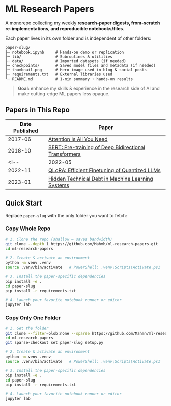 # ML Research Papers
A monorepo collecting my weekly **research-paper digests, from-scratch re-implementations, and reproducible notebooks/files**.

Each paper lives in its own folder and is independent of other folders:
```
paper-slug/
├─ notebook.ipynb     # Hands-on demo or replication
├─ lib/               # Subroutines & utilities
├─ data/              # Imported datasets (if needed)
├─ checkpoints/       # Saved model files and metadata (if needed)
├─ thumbnail.png      # Hero image used in blog & social posts
├─ requirements.txt   # External libraries used
└─ README.md          # 1-min summary + hands-on results
```

> **Goal:** enhance my skills & experience in the research side of AI and make cutting-edge ML papers less opaque.

## Papers in This Repo
| Date Published     | Paper |
|----------|--------------------------------------------------|
| 2017-06  | [Attention Is All You Need](./attention-is-all-you-need) |
| 2018-10  | [BERT: Pre-training of Deep Bidirectional Transformers](./bert) |
<!--| 2022-05  | [Chain-of-Thought Prompting Elicits Reasoning in LLMs](./chain-of-thought) |
| 2022-11  | [QLoRA: Efficient Finetuning of Quantized LLMs](./qlora) |
| 2023-01  | [Hidden Technical Debt in Machine Learning Systems](./hidden-technical-debt) | -->


## Quick Start
Replace `paper-slug` with the only folder you want to fetch:
### Copy Whole Repo
```bash
# 1. Clone the repo (shallow — saves bandwidth)
git clone --depth 1 https://github.com/Mahmh/ml-research-papers.git
cd ml-research-papers

# 2. Create & activate an environment
python -m venv .venv
source .venv/bin/activate   # PowerShell: .venv\Scripts\Activate.ps1

# 3. Install the paper-specific dependencies
pip install -e .
cd paper-slug
pip install -r requirements.txt

# 4. Launch your favorite notebook runner or editor
jupyter lab
```
### Copy Only One Folder
```bash
# 1. Get the folder
git clone --filter=blob:none --sparse https://github.com/Mahmh/ml-research-papers.git
cd ml-research-papers
git sparse-checkout set paper-slug setup.py

# 2. Create & activate an environment
python -m venv .venv
source .venv/bin/activate   # PowerShell: .venv\Scripts\Activate.ps1

# 3. Install the paper-specific dependencies
pip install -e .
cd paper-slug
pip install -r requirements.txt

# 4. Launch your favorite notebook runner or editor
jupyter lab
```